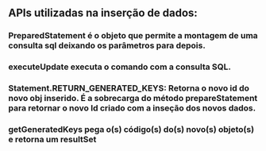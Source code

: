 ## APIs utilizadas na inserção de dados: 

### PreparedStatement é o objeto que permite a montagem de uma consulta sql deixando os parâmetros para depois.

### executeUpdate executa o comando com a consulta SQL.

### Statement.RETURN_GENERATED_KEYS: Retorna o novo id do novo obj inserido. É a sobrecarga do método prepareStatement para retornar o novo Id criado com a inseção dos novos dados.

### getGeneratedKeys pega o(s) código(s) do(s) novo(s) objeto(s) e retorna um resultSet

